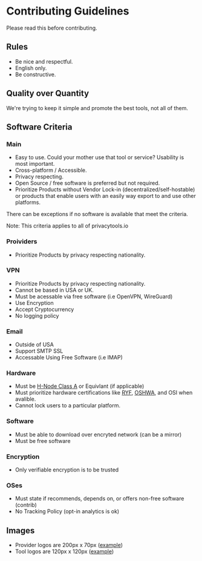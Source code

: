 # Contributing Guidelines

Please read this before contributing.

## Rules

- Be nice and respectful.
- English only.
- Be constructive.

## Quality over Quantity

We're trying to keep it simple and promote the best tools, not all of them.

## Software Criteria
### Main
- Easy to use. Could your mother use that tool or service? Usability is most important.
- Cross-platform / Accessible.
- Privacy respecting.
- Open Source / free software is preferred but not required.
- Prioritize Products without Vendor Lock-in (decentralized/self-hostable) or products that enable users with an easily way export to and use other platforms.

There can be exceptions if no software is available that meet the criteria.

Note: This criteria applies to all of privacytools.io
### Proividers
- Prioritize Products by privacy respecting nationality.

### VPN
- Prioritize Products by privacy respecting nationality.
- Cannot be based in USA or UK.
- Must be acessable via free software (i.e OpenVPN, WireGuard)
- Use Encryption
- Accept Cryptocurrency
- No logging policy

### Email
- Outside of USA
- Support SMTP SSL
- Accessable Using Free Software (i.e IMAP)

### Hardware
- Must be [H-Node Class A](https://h-node.org/wiki/page/en/compatibility-classes) or Equivlant (if applicable)
- Must prioritize hardware certifications like [RYF](https://ryf.fsf.org/), [OSHWA](https://certification.oshwa.org/), and OSI when avalible.
- Cannot lock users to a particular platform.

### Software
- Must be able to download over encryted network (can be a mirror)
- Must be free software

### Encryption
- Only verifiable encryption is to be trusted

### OSes
- Must state if recommends, depends on, or offers non-free software (contrib)
- No Tracking Policy (opt-in analytics is ok)

## Images

- Provider logos are 200px x 70px ([example](https://www.privacytools.io/assets/img/provider/AirVPN.png))
- Tool logos are 120px x 120px ([example](https://www.privacytools.io/assets/img/tools/ChatSecure.png))

